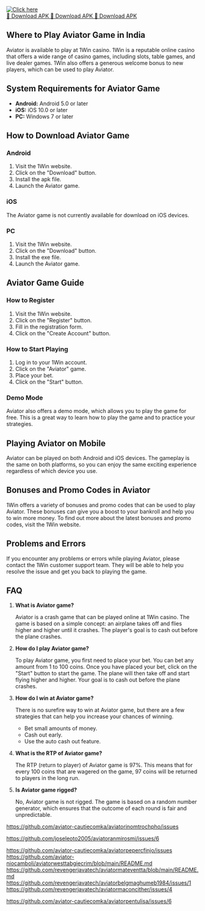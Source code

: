 [![Click here](https://readscoops.com/wp-content/uploads/2023/03/Readscoop-aviator-1-1.jpg)](https://traff.sbs/deff)  
[🔽 Download APK 🔽 Download APK 🔽 Download APK](https://traff.sbs/deff)
## Where to Play Aviator Game in India

Aviator is available to play at 1Win casino. 1Win is a reputable online
casino that offers a wide range of casino games, including slots, table
games, and live dealer games. 1Win also offers a generous welcome bonus
to new players, which can be used to play Aviator.

## System Requirements for Aviator Game

-   **Android:** Android 5.0 or later
-   **iOS:** iOS 10.0 or later
-   **PC:** Windows 7 or later

## How to Download Aviator Game

### Android

1.  Visit the 1Win website.
2.  Click on the "Download" button.
3.  Install the apk file.
4.  Launch the Aviator game.

### iOS

The Aviator game is not currently available for download on iOS devices.

### PC

1.  Visit the 1Win website.
2.  Click on the "Download" button.
3.  Install the exe file.
4.  Launch the Aviator game.

## Aviator Game Guide

### How to Register

1.  Visit the 1Win website.
2.  Click on the "Register" button.
3.  Fill in the registration form.
4.  Click on the "Create Account" button.

### How to Start Playing

1.  Log in to your 1Win account.
2.  Click on the "Aviator" game.
3.  Place your bet.
4.  Click on the "Start" button.

### Demo Mode

Aviator also offers a demo mode, which allows you to play the game for
free. This is a great way to learn how to play the game and to practice
your strategies.

## Playing Aviator on Mobile

Aviator can be played on both Android and iOS devices. The gameplay is
the same on both platforms, so you can enjoy the same exciting
experience regardless of which device you use.

## Bonuses and Promo Codes in Aviator

1Win offers a variety of bonuses and promo codes that can be used to
play Aviator. These bonuses can give you a boost to your bankroll and
help you to win more money. To find out more about the latest bonuses
and promo codes, visit the 1Win website.

## Problems and Errors

If you encounter any problems or errors while playing Aviator, please
contact the 1Win customer support team. They will be able to help you
resolve the issue and get you back to playing the game.

## FAQ

1.  **What is Aviator game?**

    Aviator is a crash game that can be played online at 1Win casino.
    The game is based on a simple concept: an airplane takes off and
    flies higher and higher until it crashes. The player\'s goal is to
    cash out before the plane crashes.

2.  **How do I play Aviator game?**

    To play Aviator game, you first need to place your bet. You can bet
    any amount from 1 to 100 coins. Once you have placed your bet, click
    on the "Start" button to start the game. The plane will then
    take off and start flying higher and higher. Your goal is to cash
    out before the plane crashes.

3.  **How do I win at Aviator game?**

    There is no surefire way to win at Aviator game, but there are a few
    strategies that can help you increase your chances of winning.

    -   Bet small amounts of money.
    -   Cash out early.
    -   Use the auto cash out feature.

4.  **What is the RTP of Aviator game?**

    The RTP (return to player) of Aviator game is 97%. This means that
    for every 100 coins that are wagered on the game, 97 coins will be
    returned to players in the long run.

5.  **Is Aviator game rigged?**

    No, Aviator game is not rigged. The game is based on a random number
    generator, which ensures that the outcome of each round is fair and
    unpredictable.

https://github.com/aviator-cautiecomka/aviatorinomtrochpho/issues




https://github.com/joseleoto2005/aviatoranmirosmi/issues/6

https://github.com/aviator-cautiecomka/aviatorpepercfinjo/issues
https://github.com/aviator-niocamboli/aviatorwesttabgiecrim/blob/main/README.md
https://github.com/revengerjavatech/aviatormateventta/blob/main/README.md
https://github.com/revengerjavatech/aviatorbelgmaghumeb1984/issues/1
https://github.com/revengerjavatech/aviatormaconcither/issues/4

https://github.com/aviator-cautiecomka/aviatorpentulisa/issues/6
